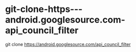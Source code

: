 # git-clone-https---android.googlesource.com-api_council_filter
git clone https://android.googlesource.com/api_council_filter

